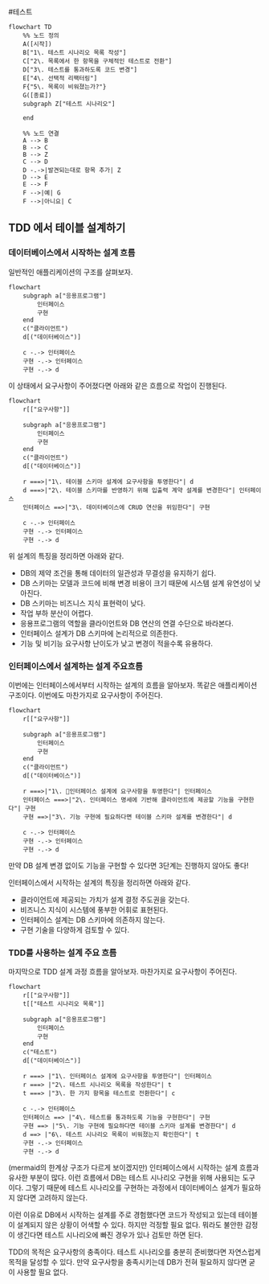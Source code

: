 #테스트

```mermaid
flowchart TD
    %% 노드 정의
    A([시작])
    B["1\. 테스트 시나리오 목록 작성"]
    C["2\. 목록에서 한 항목을 구체적인 테스트로 전환"]
    D["3\. 테스트를 통과하도록 코드 변경"]
    E["4\. 선택적 리팩터링"]
    F{"5\. 목록이 비워졌는가?"}
    G([종료])
    subgraph Z["테스트 시나리오"]
    
    end

    %% 노드 연결
    A --> B
    B --> C
    B --> Z
    C --> D
    D -.->|발견되는대로 항목 추가| Z
    D --> E
    E --> F
    F -->|예| G
    F -->|아니요| C
```

## TDD 에서 테이블 설계하기

### 데이터베이스에서 시작하는 설계 흐름

일반적인 애플리케이션의 구조를 살펴보자.

```mermaid
flowchart 
	subgraph a["응용프로그램"]
		인터페이스
		구현
	end
	c("클라이언트")
	d[("데이터베이스")]
	
	c -.-> 인터페이스
	구현 -.-> 인터페이스
	구현 -.-> d
```

이 상태에서 요구사항이 주어졌다면 아래와 같은 흐름으로 작업이 진행된다.

```mermaid
flowchart 
	r[["요구사항"]]
	
	subgraph a["응용프로그램"]
		인터페이스
		구현
	end
	c("클라이언트")
	d[("데이터베이스")]
	
	r ===>|"1\. 테이블 스키마 설계에 요구사항을 투영한다"| d
	d ===>|"2\. 테이블 스키마를 반영하기 위해 입출력 계약 설계를 변경한다"| 인터페이스
	인터페이스 ==>|"3\. 데이터베이스에 CRUD 연산을 위임한다"| 구현
	
	c -.-> 인터페이스
	구현 -.-> 인터페이스
	구현 -.-> d
```

위 설계의 특징을 정리하면 아래와 같다.
- DB의 제약 조건을 통해 데이터의 일관성과 무결성을 유지하기 쉽다.
- DB 스키마는 모델과 코드에 비해 변경 비용이 크기 때문에 시스템 설계 유연성이 낮아진다.
- DB 스키마는 비즈니스 지식 표현력이 낮다.
- 작업 부하 분산이 어렵다.
- 응용프로그램의 역할을 클라이언트와 DB 연산의 연결 수단으로 바라본다.
- 인터페이스 설계가 DB 스키마에 논리적으로 의존한다.
- 기능 및 비기능 요구사항 난이도가 낮고 변경이 적을수록 유용하다.

### 인터페이스에서 설계하는 설계 주요흐름
이번에는 인터페이스에서부터 시작하는 설계의 흐름을 알아보자. 똑같은 애플리케이션 구조이다. 이번에도 마찬가지로 요구사항이 주어진다.
```mermaid
flowchart 
	r[["요구사항"]]
	
	subgraph a["응용프로그램"]
		인터페이스
		구현
	end
	c("클라이언트")
	d[("데이터베이스")]
	
	r ===>|"1\. 인터페이스 설계에 요구사항을 투영한다"| 인터페이스
	인터페이스 ===>|"2\. 인터페이스 명세에 기반해 클라이언트에 제공할 기능을 구현한다"| 구현
	구현 ==>|"3\. 기능 구현에 필요하다면 테이블 스키마 설계를 변경한다"| d
	
	c -.-> 인터페이스
	구현 -.-> 인터페이스
	구현 -.-> d
```

만약 DB 설계 변경 없이도 기능을 구현할 수 있다면 3단계는 진행하지 않아도 좋다! 

인터페이스에서 시작하는 설계의 특징을 정리하면 아래와 같다.
- 클라이언트에 제공되는 가치가 설계 결정 주도권을 갖는다.
- 비즈니스 지식이 시스템에 풍부한 어휘로 표현된다.
- 인터페이스 설계는 DB 스키마에 의존하지 않는다.
- 구현 기술을 다양하게 검토할 수 있다.

### TDD를 사용하는 설계 주요 흐름
마지막으로 TDD 설계 과정 흐름을 알아보자. 마찬가지로 요구사항이 주어진다.
```mermaid
flowchart 
	r[["요구사항"]]
	t[["테스트 시나리오 목록"]]
	
	subgraph a["응용프로그램"]
		인터페이스
		구현
	end
	c("테스트")
	d[("데이터베이스")]
	
	r ===> |"1\. 인터페이스 설계에 요구사항을 투영한다"| 인터페이스
	r ===> |"2\. 테스트 시나리오 목록을 작성한다"| t
	t ===> |"3\. 한 가지 항목을 테스트로 전환한다"| c
	
	c -.-> 인터페이스
	인터페이스 ==> |"4\. 테스트를 통과하도록 기능을 구현한다"| 구현
	구현 ==> |"5\. 기능 구현에 필요하다면 테이블 스키마 설계를 변경한다"| d
	d ==> |"6\. 테스트 시나리오 목록이 비워졌는지 확인한다"| t
	구현 -.-> 인터페이스
	구현 -.-> d
```

(mermaid의 한계상 구조가 다르게 보이겠지만) 인터페이스에서 시작하는 설계 흐름과 유사한 부분이 많다. 이런 흐름에서 DB는 테스트 시나리오 구현을 위해 사용되는 도구이다. 그렇기 때문에 테스트 시나리오를 구현하는 과정에서 데이터베이스 설계가 필요하지 않다면 고려하지 않는다.

이런 이유로 DB에서 시작하는 설계를 주로 경험했다면 코드가 작성되고 있는데 테이블이 설계되지 않은 상황이 어색할 수 있다. 하지만 걱정할 필요 없다. 뭐라도 불안한 감정이 생긴다면 테스트 시나리오에 빠진 경우가 있나 검토만 하면 된다. 

TDD의 목적은 요구사항의 충족이다. 테스트 시나리오를 충분히 준비했다면 자연스럽게 목적을 달성할 수 있다. 만약 요구사항을 충족시키는데 DB가 전혀 필요하지 않다면 굳이 사용할 필요 없다. 